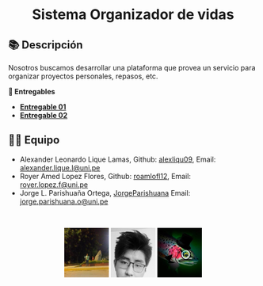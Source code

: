 <h1><center>Sistema Organizador de vidas</h1>

## 📚 Descripción
Nosotros buscamos desarrollar una plataforma que provea un servicio para organizar proyectos personales, repasos, etc.

**📝 Entregables**

- [**Entregable 01**](https://docs.google.com/document/d/19ukXvWJ2QdftbGCk_OTOvPEeW-kjv-B0PetPD3a_9xY/edit?usp=sharing
)
- [**Entregable 02**](https://docs.google.com/document/d/1iYBfPnsGwd6ar0fHbpy8nWYEbK5GCeN4acIS68gylF0/edit?usp=sharing)

## 👨‍💻 Equipo
* Alexander Leonardo Lique Lamas, Github: [alexliqu09](https://github.com/alexliqu09), Email: alexander.lique.l@uni.pe
* Royer Amed Lopez Flores, Github: [roamlofl12](https://github.com/roamlofl12), Email: royer.lopez.f@uni.pe 
* Jorge L. Parishuaña Ortega, [JorgeParishuana](https://github.com/JorgeParishuana) Email: jorge.parishuana.o@uni.pe


<br/>
<p align="center">
  <code><img width="90" height="100" src="src/alex.jpg" alt="alex"></code>
  <code><img width="90" height="100"  src="src/royer.jpg" alt="royer"></code>
  <code><img width="90" height="100" src="src/jorge.jpg" alt="jorge"></code>
</p>
<br/>
